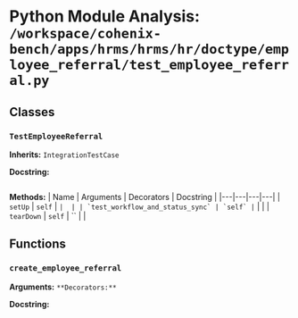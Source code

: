 # Python Module Analysis: `/workspace/cohenix-bench/apps/hrms/hrms/hr/doctype/employee_referral/test_employee_referral.py`

## Classes

### `TestEmployeeReferral`
**Inherits:** `IntegrationTestCase`


**Docstring:**
```

```

**Methods:**
| Name | Arguments | Decorators | Docstring |
|---|---|---|---|
| `setUp` | `self` | `` |  |
| `test_workflow_and_status_sync` | `self` | `` |  |
| `tearDown` | `self` | `` |  |





## Functions

### `create_employee_referral`
**Arguments:** ``
**Decorators:** ``

**Docstring:**
```

```

